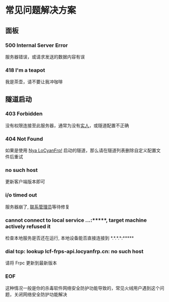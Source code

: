 # 常见问题解决方案

## 面板

### 500 Internal Server Error

服务器错误，或请求发送的数据内容有误

### 418 I'm a teapot

我是茶壶，请不要让我冲咖啡

## 隧道启动

### 403 Forbidden

没有权限连接至此服务器，通常为没有[实人](/app/account#一级认证)，或隧道配置不正确

### 404 Not Found

如果是使用 [Nya LoCyanFrp!](https://nyalcf.1l1.icu/) 启动的隧道，那么请在隧道列表删除自定义配置文件后重试

### no such host

更新客户端版本即可

### i/o timed out

服务器崩了, [联系管理员](/app/contact.html)等待修复

### cannot connect to local service *.*.*.*:*****, target machine actively refused it

检查本地服务是否还在运行, 本地设备能否直接连接到 \*.\*.\*.\*:\*\*\*\*\*

### dial tcp: lookup lcf-frps-api.locyanfrp.cn: no such host

请将 Frpc 更新到最新版本

### EOF

这种情况一般是你的杀毒软件网络安全防护功能导致的，常见火绒用户遇到这个问题，关闭网络安全防护功能解决
